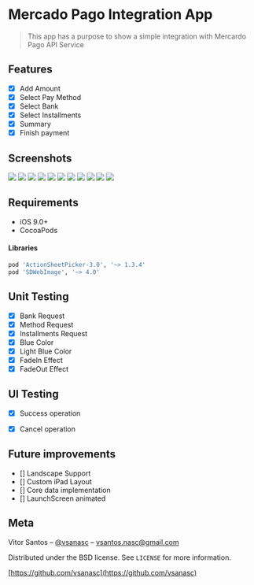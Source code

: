 # Mercado Pago Integration App

> This app has a purpose to show a simple integration with Mercardo Pago API Service

## Features

- [x] Add Amount
- [x] Select Pay Method
- [x] Select Bank
- [x] Select Installments
- [x] Summary
- [x] Finish payment

## Screenshots

![](Screenshots/1.png)
![](Screenshots/2.png)
![](Screenshots/3.png)
![](Screenshots/4.png)
![](Screenshots/5.png)
![](Screenshots/6.png)
![](Screenshots/7.png)
![](Screenshots/8.png)
![](Screenshots/9.png)
![](Screenshots/10.png)
![](Screenshots/11.png)


## Requirements

- iOS 9.0+
- CocoaPods



#### Libraries

```ruby
pod 'ActionSheetPicker-3.0', '~> 1.3.4'
pod 'SDWebImage', '~> 4.0'
```

## Unit Testing

- [x] Bank Request
- [x] Method Request
- [x] Installments Request
- [x] Blue Color
- [x] Light Blue Color
- [x] FadeIn Effect
- [x] FadeOut Effect

## UI Testing

- [x] Success operation
- [x] Cancel operation


## Future improvements

- [] Landscape Support
- [] Custom iPad Layout
- [] Core data implementation
- [] LaunchScreen animated

## Meta

Vitor Santos – [@vsanasc](https://twitter.com/vsanasc) – vsantos.nasc@gmail.com

Distributed under the BSD license. See ``LICENSE`` for more information.

[https://github.com/vsanasc](https://github.com/vsanasc)
